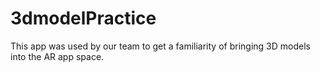 # 3dmodelPractice

This app was used by our team to get a familiarity of bringing 3D models into the AR app space.
